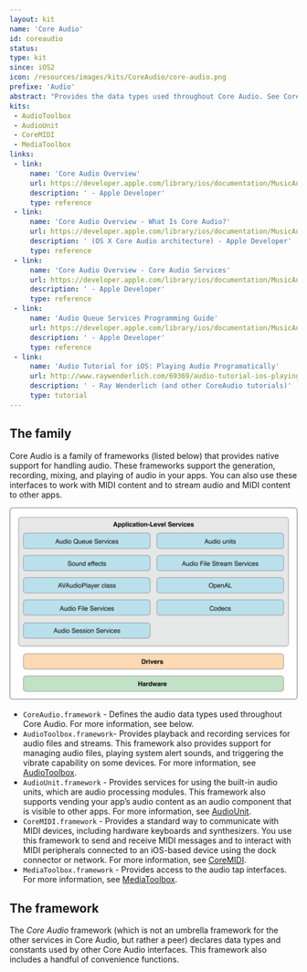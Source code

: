 ```yaml
---
layout: kit
name: 'Core Audio'
id: coreaudio
status:
type: kit
since: iOS2
icon: /resources/images/kits/CoreAudio/core-audio.png
prefixe: 'Audio'
abstract: "Provides the data types used throughout Core Audio. See Core Audio."
kits:
 - AudioToolbox
 - AudioUnit
 - CoreMIDI
 - MediaToolbox
links:
 - link:
     name: 'Core Audio Overview'
     url: https://developer.apple.com/library/ios/documentation/MusicAudio/Conceptual/CoreAudioOverview/Introduction/Introduction.html
     description: ' - Apple Developer'
     type: reference
 - link:
     name: 'Core Audio Overview - What Is Core Audio?'
     url: https://developer.apple.com/library/ios/documentation/MusicAudio/Conceptual/CoreAudioOverview/WhatisCoreAudio/WhatisCoreAudio.html
     description: ' (OS X Core Audio architecture) - Apple Developer'
     type: reference
 - link:
     name: 'Core Audio Overview - Core Audio Services'
     url: https://developer.apple.com/library/ios/documentation/MusicAudio/Conceptual/CoreAudioOverview/WhatsinCoreAudio/WhatsinCoreAudio.html
     description: ' - Apple Developer'
     type: reference
 - link:
     name: 'Audio Queue Services Programming Guide'
     url: https://developer.apple.com/library/ios/documentation/MusicAudio/Conceptual/AudioQueueProgrammingGuide/Introduction/Introduction.html
     description: ' - Apple Developer'
     type: reference
 - link:
     name: 'Audio Tutorial for iOS: Playing Audio Programatically'
     url: http://www.raywenderlich.com/69369/audio-tutorial-ios-playing-audio-programatically-2014-edition
     description: ' - Ray Wenderlich (and other CoreAudio tutorials)'
     type: tutorial
---
```


## The family

Core Audio is a family of frameworks (listed below) that provides native support for handling audio. These frameworks support the generation, recording, mixing, and playing of audio in your apps. You can also use these interfaces to work with MIDI content and to stream audio and MIDI content to other apps.

<img src="/resources/images/kits/CoreAudio/iphone_os_audio_architecture_2x.png" width="600" alt="iOS Core Audio architecture">

* `CoreAudio.framework` - Defines the audio data types used throughout Core Audio. For more information, see below.
* `AudioToolbox.framework`- Provides playback and recording services for audio files and streams. This framework also provides support for managing audio files, playing system alert sounds, and triggering the vibrate capability on some devices. For more information, see [AudioToolbox](/AudioToolbox).
* `AudioUnit.framework` - Provides services for using the built-in audio units, which are audio processing modules. This framework also supports vending your app’s audio content as an audio component that is visible to other apps. For more information, see [AudioUnit](/AudioUnit).
* `CoreMIDI.framework` - Provides a standard way to communicate with MIDI devices, including hardware keyboards and synthesizers. You use this framework to send and receive MIDI messages and to interact with MIDI peripherals connected to an iOS-based device using the dock connector or network. For more information, see [CoreMIDI](/CoreMIDI).
* `MediaToolbox.framework` - Provides access to the audio tap interfaces. For more information, see [MediaToolbox](/MediaToolbox).

## The framework

The *Core Audio* framework (which is not an umbrella framework for the other services in Core Audio, but rather a peer) declares data types and constants used by other Core Audio interfaces. This framework also includes a handful of convenience functions.

